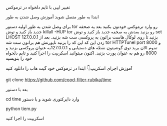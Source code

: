 تغییر ایپی با تایم دلخواه در ترموکس

ابتدا به طور متصل شوید آموزش وصل شدن به طور

برای وصل شدن به طور اولیه دستور tor رو وارد ترموکس خودتون بکنید بعد یه صحفه جدید باز کنید و توش killall -HUP tor رو بزنید بعدش یه صحفه جدید باز کنید و توش set LHOST 127.0.0.1 بزنید تا روی لوکال هاست براتون یه پروکسی ست شه بزنید. بعد از زدن این کد این کد را بزنید تاپورتش هم براتون ست شه tor HTTPTunel port 8000 و تموم الان برید توی گوشیتون نقطه های دستیابی و 127.0.0.1به عنوان پروکسی بزنید و 8000 رو هم به عنوان پورت بزنید. اکنون میتوانید اسکریپت را اجرا کنید و تایم دلخواه خود را بنویسید

آموزش اجرای اسکریپ👇 ابتدا در ترموکس خود گیت هاب را دانلود کنید

git clone https://github.com/cood-filter-rubika/time

بعد با دستور

cd time وارد دایرکتوری شوید و با دستور 

python tiem.py

اسکریپت را اجرا کنید

